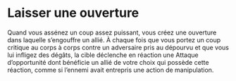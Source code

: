 # Laisser une ouverture

<p>Quand vous assénez un coup assez puissant, vous créez une ouverture dans laquelle s’engouffre un allié. À chaque fois que vous portez un coup critique au corps à corps contre un adversaire pris au dépourvu et que vous lui infligez des dégâts, la cible déclenche en réaction une Attaque d’opportunité dont bénéficie un allié de votre choix qui possède cette réaction, comme si l’ennemi avait entrepris une action de manipulation.</p>